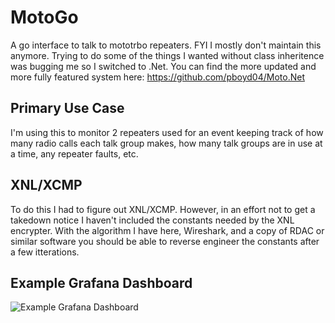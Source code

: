 # MotoGo
A go interface to talk to mototrbo repeaters. FYI I mostly don't maintain this anymore. Trying to do some of the things I wanted without class inheritence was bugging me so I switched to .Net. You can find the more updated and more fully featured system here: https://github.com/pboyd04/Moto.Net

## Primary Use Case
I'm using this to monitor 2 repeaters used for an event keeping track of how many radio calls each talk group makes, how many talk
groups are in use at a time, any repeater faults, etc.

## XNL/XCMP
To do this I had to figure out XNL/XCMP. However, in an effort not to get a takedown notice I haven't included the constants needed by the
XNL encrypter. With the algorithm I have here, Wireshark, and a copy of RDAC or similar software you should be able to reverse engineer the
constants after a few itterations. 

## Example Grafana Dashboard
![Example Grafana Dashboard](https://github.com/pboyd04/MotoGo/raw/master/docs/Radio%20Dashboard.png)

